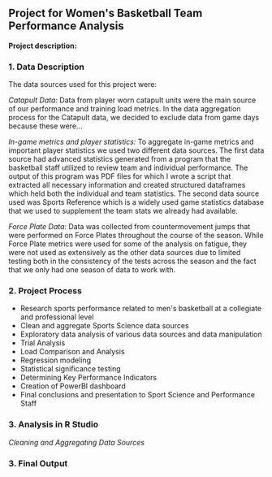 ## Project for Women's Basketball Team Performance Analysis

**Project description:**

### 1. Data Description

The data sources used for this project were:

*Catapult Data:* Data from player worn catapult units were the main source of our performance and training load metrics. In the data aggregation process for the Catapult data, we decided to exclude data from game days because these were...

*In-game metrics and player statistics:* To aggregate in-game metrics and important player statistics we used two different data sources. The first data source had advanced statistics generated from a program that the basketball staff utilized to review team and individual performance. The output of this program was PDF files for which I wrote a script that extracted all necessary information and created structured dataframes which held both the individual and team statistics. The second data source used was Sports Reference which is a widely used game statistics database that we used to supplement the team stats we already had available.

*Force Plate Data:* Data was collected from countermovement jumps that were performed on Force Plates throughout the course of the season. While Force Plate metrics were used for some of the analysis on fatigue, they were not used as extensively as the other data sources due to limited testing both in the consistency of the tests across the season and the fact that we only had one season of data to work with.

### 2. Project Process

* Research sports performance related to men's basketball at a collegiate and professional level
* Clean and aggregate Sports Science data sources
* Exploratory data analysis of various data sources and data manipulation
* Trial Analysis
* Load Comparison and Analysis
* Regression modeling
* Statistical significance testing
* Determining Key Performance Indicators
* Creation of PowerBI dashboard
* Final conclusions and presentation to Sport Science and Performance Staff

### 3. Analysis in R Studio

*Cleaning and Aggregating Data Sources*

### 3. Final Output
